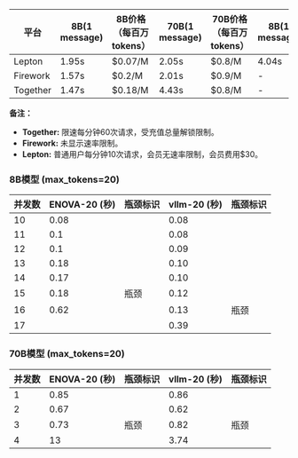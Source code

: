 | 平台     | 8B(1 message) | 8B价格（每百万tokens） | 70B(1 message) | 70B价格（每百万tokens） | 8B(15 messages) | 70B(15 messages) |
|----------|--------------|-----------------------|----------------|-----------------------|-----------------|------------------|
| Lepton   | 1.95s        | $0.07/M               | 2.05s          | $0.8/M                | 4.04s           | 5.39s            |
| Firework | 1.57s        | $0.2/M                | 2.01s          | $0.9/M                | -               | -                |
| Together | 1.47s        | $0.18/M               | 4.43s          | $0.8/M                | -               | -                |

**备注：**
- **Together:** 限速每分钟60次请求，受充值总量解锁限制。
- **Firework:** 未显示速率限制。
- **Lepton:** 普通用户每分钟10次请求，会员无速率限制，会员费用$30。


### 8B模型 (max_tokens=20)
| 并发数 | ENOVA-20 (秒) | 瓶颈标识 | vllm-20 (秒) | 瓶颈标识 |
|--------|---------------|----------|--------------|----------|
| 10     | 0.08          |          | 0.08         |          |
| 11     | 0.1           |          | 0.08         |          |
| 12     | 0.1           |          | 0.09         |          |
| 13     | 0.18          |          | 0.10         |          |
| 14     | 0.17          |          | 0.10         |          |
| 15     | 0.18          | 瓶颈     | 0.12         |          |
| 16     | 0.62          |          | 0.13         | 瓶颈     |
| 17     |               |          | 0.39         |          |
### 70B模型 (max_tokens=20)
| 并发数 | ENOVA-20 (秒) | 瓶颈标识 | vllm-20 (秒) | 瓶颈标识 |
|--------|---------------|----------|--------------|----------|
| 1      | 0.85          |          | 0.86         |          |
| 2      | 0.67          |          | 0.62         |          |
| 3      | 0.73          | 瓶颈     | 0.82         | 瓶颈     |
| 4      | 13            |          | 3.74         |          |

